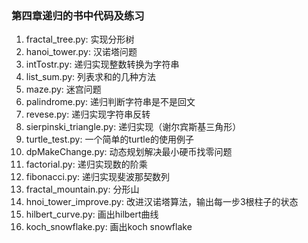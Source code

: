 ### 第四章递归的书中代码及练习

1. fractal_tree.py: 实现分形树
2. hanoi_tower.py: 汉诺塔问题
3. intTostr.py: 递归实现整数转换为字符串
4. list_sum.py: 列表求和的几种方法
5. maze.py: 迷宫问题
6. palindrome.py: 递归判断字符串是不是回文
7. revese.py: 递归实现字符串反转
8. sierpinski_triangle.py: 递归实现（谢尔宾斯基三角形）
9. turtle_test.py: 一个简单的turtle的使用例子
10. dpMakeChange.py: 动态规划解决最小硬币找零问题
11. factorial.py: 递归实现数的阶乘
12. fibonacci.py: 递归实现斐波那契数列
13. fractal_mountain.py: 分形山
14. hnoi_tower_improve.py: 改进汉诺塔算法，输出每一步3根柱子的状态
15. hilbert_curve.py: 画出hilbert曲线
16. koch_snowflake.py: 画出koch snowflake